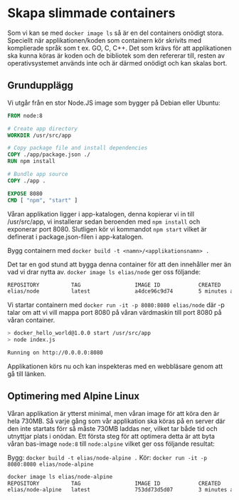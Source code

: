 # Skapa slimmade containers
Som vi kan se med `docker image ls` så är en del containers onödigt stora. Speciellt när applikationen/koden som containern kör skrivits med komplierade språk som t ex. GO, C, C++. Det som krävs för att applikationen ska kunna köras är koden och de bibliotek som den refererar till, resten av operativsystemet används inte och är därmed onödigt och kan skalas bort.

## Grundupplägg
Vi utgår från en stor Node.JS image som bygger på Debian eller Ubuntu:
```Dockerfile
FROM node:8

# Create app directory
WORKDIR /usr/src/app

# Copy package file and install dependencies
COPY ./app/package.json ./
RUN npm install

# Bundle app source
COPY ./app .

EXPOSE 8080
CMD [ "npm", "start" ]
```
Våran applikation ligger i app-katalogen, denna kopierar vi in till /usr/src/app, vi installerar sedan beroenden med `npm install` och exponerar port 8080. Slutligen kör vi kommandot `npm start` vilket är definerat i package.json-filen i app-katalogen.

Bygg containern med `docker build -t <namn>/<applikationsnamn> .`

Det tar en god stund att bygga denna container för att den innehåller mer än vad vi drar nytta av.
`docker image ls elias/node` ger oss följande:
```bash
REPOSITORY          TAG                 IMAGE ID            CREATED             SIZE
elias/node          latest              a4dce96c9d74        5 minutes ago       730MB
```
Vi startar containern med `docker run -it -p 8080:8080 elias/node` där -p talar om att vi vill mappa port 8080 på våran värdmaskin till port 8080 på våran container.
```bash
> docker_hello_world@1.0.0 start /usr/src/app
> node index.js

Running on http://0.0.0.0:8080
```
Applikationen körs nu och kan inspekteras med en webbläsare genom att gå till länken.

## Optimering med Alpine Linux
Våran applikation är ytterst minimal, men våran image för att köra den är hela 730MB. Så varje gång som vår applikation ska köras på en server där den inte startats förr så måste 730MB laddas ner, vilket tar både tid och utnyttjar plats i onödan. Ett första steg för att optimera detta är att byta våran bas-image `node:8` till `node:alpine` vilket ger oss följande resultat:

Bygg:
`docker build -t elias/node-alpine .`
Kör:
`docker run -it -p 8080:8080 elias/node-alpine`

```bash
docker image ls elias/node-alpine
REPOSITORY          TAG                 IMAGE ID            CREATED             SIZE
elias/node-alpine   latest              753dd73d5d07        3 minutes ago       72.1MB
```

